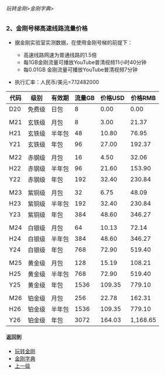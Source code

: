 ###### 玩转金刚>金刚字典>
### 2、金刚号梯高速线路流量价格
- 据金刚实验室实测数据，在使用金刚号梯的前提下：
  - 高速线路网速为普通线路的1.5倍
  - 每1GB金刚流量可播放YouTube普清视频11小时40分钟
  - 每0.01GB 金刚流量可播放YouTube普清视频7分钟

- 执行汇率：人民币/美元=7.12482000

|代码|级别|有效期|流量GB|价格USD|价格RMB|
|----|----| ------| ------| ------|------| 
| D20|免费级 |日包|8|0.00|0.00|
|||||||
| M21|玄铁级 |月包|8|3.00|21.37|
| H21|玄铁级 |半年包|48|10.80|76.95|
| Y21|玄铁级 |年包|96|27.00|192.37|
|||||||
| M22|赤钢级 |月包|16|4.50|32.06|
| H22|赤钢级 |半年包|96|21.60|153.90|
| Y22|赤钢级 |年包|192|32.40|230.84|
|||||||
| M23|紫铜级 |月包|32|6.75|48.09|
| H23|紫铜级 |半年包|192|32.40|230.84|
| Y23|紫铜级 |年包|384|48.60|346.27|
|||||||
| M24|白银级 |月包|64|10.13|72.14|
| H24|白银级 |半年包|384|48.60|346.27|
| Y24|白银级 |年包|768|72.90|519.40|
|||||||
| M25|黄金级 |月包|128|15.19|108.21|
| H25|黄金级 |半年包|768|72.90|519.40|
| Y25|黄金级 |年包|1536|109.35|779.10|
|||||||
| M26|铂金级 |月包|256|22.78|162.31|
| H26|铂金级 |半年包|1536|109.35|779.10|
| Y26|铂金级 |年包|3072|164.03|1,168.65|


#### 返回到
- [玩转金刚](https://github.com/a2zitpro/web/blob/master/LadderFree/A.md)
- [金刚字典](https://github.com/a2zitpro/web/blob/master/LadderFree/kkDictionary/KKDictionary.md)
- [上一级](https://github.com/a2zitpro/web/blob/master/LadderFree/kkDictionary/Price/KKDTPrice.md)

